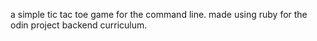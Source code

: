 a simple tic tac toe game for the command line. made using ruby for the odin project backend curriculum.